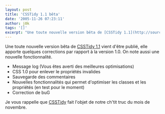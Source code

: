 ```yaml
---
layout: post
title: 'CSSTidy 1.1 bêta'
date: '2005-11-26 07:23:11'
author: j0k
tags: '[]'
excerpt: "Une toute nouvelle version bêta de [CSSTidy 1.1](http://sourceforge.net/project/showfiles.php?group_id=148404) vient d'être publié, elle apporte quelques corrections par rapport à la version 1.0. On note aussi une nouvelle fonctionnalité."
---
```


Une toute nouvelle version bêta de [CSSTidy 1.1](http://sourceforge.net/project/showfiles.php?group_id=148404) vient d'être publié, elle apporte quelques corrections par rapport à la version 1.0. On note aussi une nouvelle fonctionnalité.
* Message log (Vous êtes averti des meilleures optimisations)
* CSS 1.0 pour enlever le propriétés invalides
* Sauvegarde des commentaires
* Nouvelles fonctionnalités qui permet d'optimiser les classes et les propriétés (en test pour le moment)
* Correction de buG

Je vous rappelle que [CSSTidy](http://www.j0k3r.net/chtit-truc-csstidy-pour-nettoyer-vos-feuilles-de-styles-33.html) fait l'objet de notre ch'tit truc du mois de novembre.
